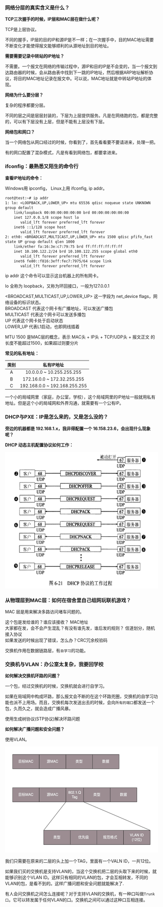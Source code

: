 ### 网络分层的真实含义是什么？

**TCP三次握手的时候，IP层和MAC层在做什么呢？**

TCP是上层协议。

不同的握手，IP层的目的IP和源IP是不一样；在一次握手中，目的MAC地址需要不断变化才能使得报文能够顺利的从源地址到目的地址。

**需要需要记录中转站的IP地址？**

不需要。一个报文在网络的传输过程中，源IP和目的IP是不会变的，当一个报文到达路由器的时候，会从路由表中找到下一跳的IP地址，然后根据ARP地址解析协议，将目的MAC地址记录在报文中。可以说，MAC地址就是中转站IP地址的体现。

**网络为什么要分层？**

复杂的程序都要分层。

不同的层之间是层层封装的，下层为上层提供服务。凡是在网络跑的包，都是完整的，可以有下层没有上层，但是不能有上层没有下层。

**网络包和网口？**

当一个网络包从网口经过的时候，你看到了，首先看看要不要请进来，处理一把。

有的网口配置了混杂模式，凡是有看到网络包，都要拿进来。

### ifconfig：最熟悉又陌生的命令行

**查看IP地址的命令：**

Windows用 ipconfig， Linux上用 ifconfig, ip addr。

```shell
root@test:~# ip addr
1: lo: <LOOPBACK,UP,LOWER_UP> mtu 65536 qdisc noqueue state UNKNOWN group default 
    link/loopback 00:00:00:00:00:00 brd 00:00:00:00:00:00
    inet 127.0.0.1/8 scope host lo
       valid_lft forever preferred_lft forever
    inet6 ::1/128 scope host 
       valid_lft forever preferred_lft forever
2: eth0: <BROADCAST,MULTICAST,UP,LOWER_UP> mtu 1500 qdisc pfifo_fast state UP group default qlen 1000
    link/ether fa:16:3e:c7:79:75 brd ff:ff:ff:ff:ff:ff
    inet 10.100.122.2/24 brd 10.100.122.255 scope global eth0
       valid_lft forever preferred_lft forever
    inet6 fe80::f816:3eff:fec7:7975/64 scope link 
       valid_lft forever preferred_lft forever
```

ip addr 这个命令可以显示这台机器上的所有网卡。

lo 全称为 loopback，又称为环回接口，一般为127.0.0.1

<BROADCAST,MULTICAST,UP,LOWER_UP> 这一字段为 net_device flags，网络设备的标识状态。  
BROADCAST 代表这个网卡有广播地址，可以发送广播包  
MULTICAST 代表这个网卡可以发送多播包  
UP 代表这个网卡处于启动状态  
LOWER_UP 代表L1启动，也即网线插着

MTU 1500 是MAC层的概念，表示 MAC头 + IP头 + TCP/UDP头 + 报文正文 的长度不能超过1500，如果超过则要分片

**常见的私有地址：**

| 类别  |          私有IP地址           |
| :---: | :---------------------------: |
|   A   |   10.0.0.0 ~ 10.255.255.255   |
|   B   |  172.16.0.0 ~ 172.32.255.255  |
|   C   | 192.168.0.0 ~ 192.168.255.255 |

一个小的局域网里（家庭，办公室，学校），这个局域网里的IP地址一般就用私有地址。但是这个小的局域网和外界沟通，就需要有一个公有IP。

### DHCP与PXE：IP是怎么来的，又是怎么没的？

**旁边的机器都是 192.168.1.x，我非得配置一个 16.158.23.6，会出现什么现象呢？**

**DHCP 动态主机配置协议如何工作：**

<div>
    <img src="../../_img/_2020-10-22_15-30-51.jpg" height="450px">
<div>

### 从物理层到MAC层：如何在宿舍里自己组网玩联机游戏？

MAC 层是用来解决多路访问堵车问题的。

这个包是发给谁的？谁应该接收？ MAC地址  
大家都在发，会不会产生混乱？有没有谁先发，谁后发的规则？ 信道划分，随机接入协议  
如果发送的时候出现了错误，怎么办？CRC冗余校验码

交换机作用在数据链路层，有`自学习`的功能。

### 交换机与VLAN：办公室太复杂，我要回学校

**如何解决交换机环路的问题？**

一个包，经过交换机的时候，交换机就会进行自学习。

如果在局域网中构成环路，那么报文会不断的在这个环路兜圈，交换机的自学习功能也派不上用场。而且，交换机每次发送出去的时候，会向`所有的端口`都发送一个包，久而久之，就会造成广播风暴。

使用生成树协议(STP协议)解决环路问题

**如何解决广播问题和安全问题？**

使用VLAN。

<div>
    <img src="../../_img/ba720f6988558f95c381f4deaab11660.jpg" height="350px">
<div>

我们只需要在原来的二层的头上加一个TAG，里面有一个VALN ID，一共12位。

如果我们买的交换机是支持VLAN的，当这个交换机把二层的头取下来的时候，就能够识别这个VLAN ID。这样只有相同的VLAN的包，才会互相转发，不同的VLAN的包，是看不到的。这样广播问题和安全问题就能解决了.

有人会问交换机之间怎么连接呢？对于支持VLAN的交换机，有一种口叫做`Trunk口`。它可以转发属于任何VLAN的口。交换机之间可以通过这种口互相连接。